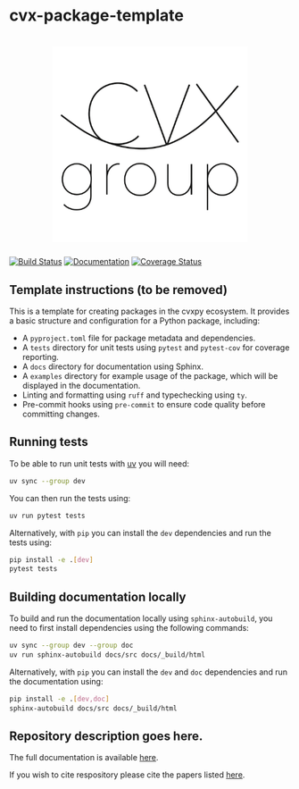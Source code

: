 # cvx-package-template

<h1 align="center" margin=0px>
<img src="docs/src/_static/cvxlogo.png" alt="CVX logo" width="350">
</h1>

[![Build Status](https://github.com/cvxgrp/respository/actions/workflows/build.yml/badge.svg)](https://github.com/cvxgrp/respository/actions/workflows/build.yml)
[![Documentation](https://img.shields.io/badge/docs-online-brightgreen?logo=read-the-docs&style=flat)](https://www.cvxgrp.org/respository/)
[![Coverage Status](https://coveralls.io/repos/github/cvxgrp/respository/badge.svg?branch=master)](https://coveralls.io/github/cvxgrp/respository?branch=master)

## Template instructions (to be removed)

This is a template for creating packages in the cvxpy ecosystem. It provides a basic 
structure and configuration for a Python package, including:

- A `pyproject.toml` file for package metadata and dependencies.
- A `tests` directory for unit tests using `pytest` and `pytest-cov` for coverage 
reporting.
- A `docs` directory for documentation using Sphinx.
- A `examples` directory for example usage of the package, which will be displayed in 
the documentation.
- Linting and formatting using `ruff` and typechecking using `ty`.
- Pre-commit hooks using `pre-commit` to ensure code quality before committing changes.

## Running tests

To be able to run unit tests with [uv](https://github.com/astral-sh/uv) you will need:

```bash
uv sync --group dev
```

You can then run the tests using:

```bash
uv run pytest tests
```

Alternatively, with `pip` you can install the `dev` dependencies and run the tests using:

```bash
pip install -e .[dev]
pytest tests
```

## Building documentation locally

To build and run the documentation locally using `sphinx-autobuild`, 
you need to first install dependencies using the following commands:

```bash
uv sync --group dev --group doc
uv run sphinx-autobuild docs/src docs/_build/html
```

Alternatively, with `pip` you can install the `dev` and `doc` dependencies and run the documentation using:

```bash
pip install -e .[dev,doc]
sphinx-autobuild docs/src docs/_build/html
```

## Repository description goes here.

The full documentation is available [here](https://www.cvxgrp.org/respository/).

If you wish to cite respository please cite the papers listed [here](https://www.cvxgrp.org/respository/citing).
